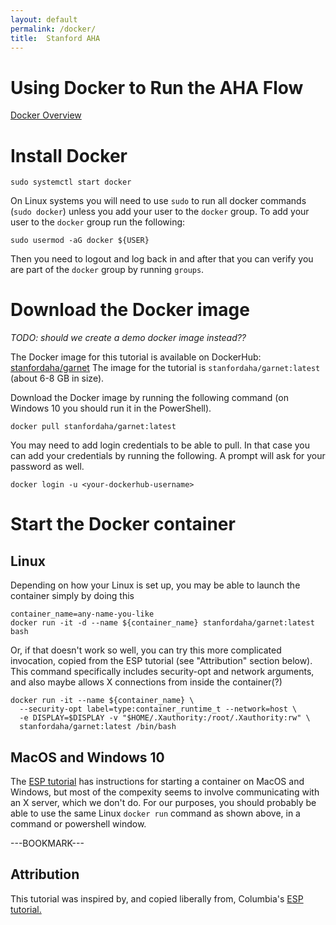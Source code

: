 ```yaml
---
layout: default
permalink: /docker/
title:  Stanford AHA
---
```

# Using Docker to Run the AHA Flow

[Docker Overview](https://docs.docker.com/guides/docker-overview/)

# Install Docker

```
sudo systemctl start docker
```

On Linux systems you will need to use `sudo` to run all docker commands (`sudo docker`) unless you add your user to the `docker` group. To add your user to the `docker` group run the following:
```
sudo usermod -aG docker ${USER}
```

Then you need to logout and log back in and after that you can verify you are part of the `docker` group by running `groups`.

# Download the Docker image

<i>TODO: should we create a demo docker image instead??</i>

The Docker image for this tutorial is available on DockerHub:
<a href=https://hub.docker.com/r/stanfordaha/garnet/>stanfordaha/garnet</a>
The image for the tutorial is `stanfordaha/garnet:latest` (about 6-8 GB in size).

Download the Docker image by running the following command (on Windows 10 you should run it in the PowerShell).
```
docker pull stanfordaha/garnet:latest
```
You may need to add login credentials to be able to pull. In that case you can add your credentials by running the following. A prompt will ask for your password as well.
```
docker login -u <your-dockerhub-username>
```

# Start the Docker container

## Linux

Depending on how your Linux is set up, you may be able to launch the container simply by doing this
```
container_name=any-name-you-like
docker run -it -d --name ${container_name} stanfordaha/garnet:latest bash
```

Or, if that doesn't work so well, you can try this more complicated invocation, copied from the ESP tutorial (see "Attribution" section below). This command specifically includes security-opt and network arguments, and also maybe allows X connections from inside the container(?)
```
docker run -it --name ${container_name} \
  --security-opt label=type:container_runtime_t --network=host \
  -e DISPLAY=$DISPLAY -v "$HOME/.Xauthority:/root/.Xauthority:rw" \
  stanfordaha/garnet:latest /bin/bash
```
## MacOS and Windows 10

The <a href=https://esp.cs.columbia.edu/tutorials/isca2024/docker/>ESP tutorial</a> has instructions for starting a container on MacOS and Windows, but most of the compexity seems to involve communicating with an X server, which we don't do. For our purposes, you should probably be able to use the same Linux `docker run` command as shown above, in a command or powershell window.



---BOOKMARK---

## Attribution

This tutorial was inspired by, and copied liberally from, Columbia's <a href=https://esp.cs.columbia.edu/tutorials/isca2024/docker/>ESP tutorial.</a>



